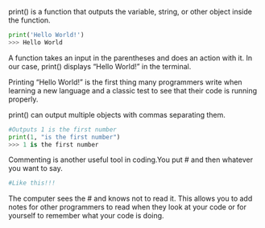   
print() is a function that outputs the variable, string, or other object inside the function. 

```py
print('Hello World!')
>>> Hello World
```

A function takes an input in the parentheses and does an action with it. In our case, print() displays “Hello World\!” in the terminal.

Printing “Hello World\!” is the first thing many programmers write when learning a new language and a classic test to see that their code is running properly.

print() can output multiple objects with commas separating them.

```py
#Outputs 1 is the first number
print(1, "is the first number")
>>> 1 is the first number
```

Commenting is another useful tool in coding.You put \# and then whatever you want to say. 

```py
#Like this!!!
```

The computer sees the \# and knows not to read it. This allows you to add notes for other programmers to read when they look at your code or for yourself to remember what your code is doing. 

